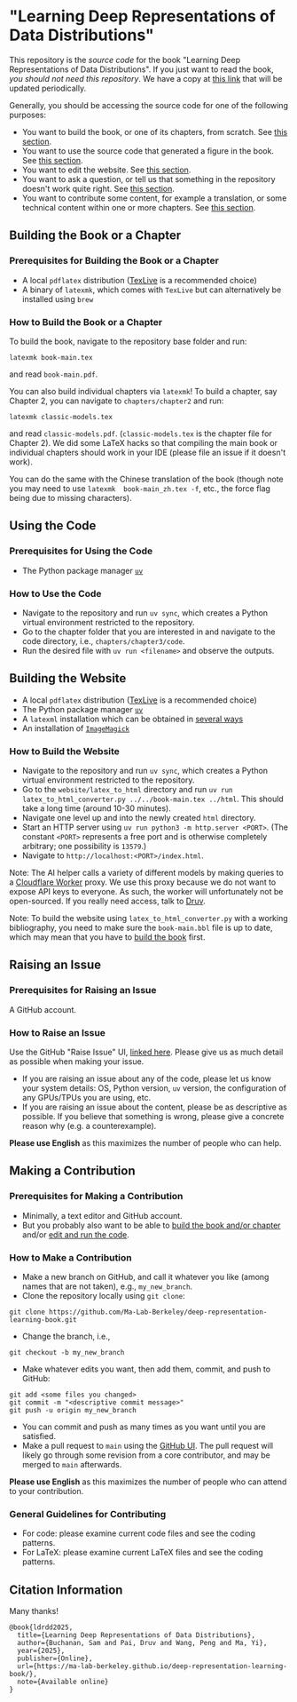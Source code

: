 # "Learning Deep Representations of Data Distributions"


This repository is the _source code_ for the book "Learning Deep Representations of Data Distributions". 
If you just want to read the book, _you should not need this repository_. We have a copy at [this link](https://ma-lab-berkeley.github.io/deep-representation-learning-book/book-main.pdf) that will be updated periodically.

Generally, you should be accessing the source code for one of the following purposes:
- You want to build the book, or one of its chapters, from scratch. See [this section](#building-the-book-or-chapter).
- You want to use the source code that generated a figure in the book. See [this section](#using-the-code).
- You want to edit the website. See [this section](#building-the-website).
- You want to ask a question, or tell us that something in the repository doesn't work quite right. See [this section](#raising-an-issue).
- You want to contribute some content, for example a translation, or some technical content within one or more chapters. See [this section](#making-a-contribution).

## Building the Book or a Chapter

### Prerequisites for Building the Book or a Chapter

- A local `pdflatex` distribution ([TexLive](https://www.tug.org/texlive/) is a recommended choice)
- A binary of `latexmk`, which comes with `TexLive` but can alternatively be installed using `brew`    

### How to Build the Book or a Chapter

To build the book, navigate to the repository base folder and run:
```
latexmk book-main.tex
```
and read `book-main.pdf`.

You can also build individual chapters via `latexmk`! To build a chapter, say Chapter 2, you can navigate to `chapters/chapter2` and run:
```
latexmk classic-models.tex
```
and read `classic-models.pdf`. (`classic-models.tex` is the chapter file for Chapter 2). We did some LaTeX hacks so that compiling the main book or individual chapters should work in your IDE (please file an issue if it doesn't work).

You can do the same with the Chinese translation of the book (though note you may need to use `latexmk  book-main_zh.tex -f`, etc., the force flag being due to missing characters).

## Using the Code

### Prerequisites for Using the Code

- The Python package manager [`uv`](https://docs.astral.sh/uv/)

### How to Use the Code

- Navigate to the repository and run `uv sync`, which creates a Python virtual environment restricted to the repository.
- Go to the chapter folder that you are interested in and navigate to the code directory, i.e., `chapters/chapter3/code`.
- Run the desired file with `uv run <filename>` and observe the outputs.

## Building the Website

- A local `pdflatex` distribution ([TexLive](https://www.tug.org/texlive/) is a recommended choice)
- The Python package manager [`uv`](https://docs.astral.sh/uv/)
- A `latexml` installation which can be obtained in [several ways](https://math.nist.gov/~BMiller/LaTeXML/get.html)
- An installation of [`ImageMagick`](https://imagemagick.org/)

### How to Build the Website

- Navigate to the repository and run `uv sync`, which creates a Python virtual environment restricted to the repository.
- Go to the `website/latex_to_html` directory and run `uv run latex_to_html_converter.py ../../book-main.tex ../html`. This should take a long time (around 10-30 minutes).
- Navigate one level up and into the newly created `html` directory. 
- Start an HTTP server using `uv run python3 -m http.server <PORT>`. (The constant `<PORT>` represents a free port and is otherwise completely arbitrary; one possibility is `13579`.)
- Navigate to `http://localhost:<PORT>/index.html`. 

Note: The AI helper calls a variety of different models by making queries to a [Cloudflare Worker](https://workers.cloudflare.com/) proxy. We use this proxy because we do not want to expose API keys to everyone. As such, the worker will unfortunately not be open-sourced. If you really need access, talk to [Druv](https://druvpai.github.io/).

Note: To build the website using `latex_to_html_converter.py` with a working bibliography, you need to make sure the `book-main.bbl` file is up to date, which may mean that you have to [build the book](#building-the-book-or-a-chapter) first.

## Raising an Issue

### Prerequisites for Raising an Issue

A GitHub account.

### How to Raise an Issue

Use the GitHub "Raise Issue" UI, [linked here](https://github.com/Ma-Lab-Berkeley/deep-representation-learning-book/issues). Please give us as much detail as possible when making your issue.
- If you are raising an issue about any of the code, please let us know your system details: OS, Python version, `uv` version, the configuration of any GPUs/TPUs you are using, etc.
- If you are raising an issue about the content, please be as descriptive as possible. If you believe that something is wrong, please give a concrete reason why (e.g. a counterexample).

**Please use English** as this maximizes the number of people who can help.

## Making a Contribution

### Prerequisites for Making a Contribution

- Minimally, a text editor and GitHub account. 
- But you probably also want to be able to [build the book and/or chapter](#building-the-book-or-a-chapter) and/or [edit and run the code](#using-the-code).

### How to Make a Contribution

- Make a new branch on GitHub, and call it whatever you like (among names that are not taken), e.g., `my_new_branch`.
- Clone the repository locally using `git clone`:
```
git clone https://github.com/Ma-Lab-Berkeley/deep-representation-learning-book.git
```
- Change the branch, i.e.,
```
git checkout -b my_new_branch
```
- Make whatever edits you want, then add them, commit, and push to GitHub:
```
git add <some files you changed>
git commit -m "<descriptive commit message>"
git push -u origin my_new_branch
```
- You can commit and push as many times as you want until you are satisfied.
- Make a pull request to `main` using the [GitHub UI](https://github.com/Ma-Lab-Berkeley/deep-representation-learning-book/compare). The pull request will likely go through some revision from a core contributor, and may be merged to `main` afterwards.

**Please use English** as this maximizes the number of people who can attend to your contribution.

### General Guidelines for Contributing

- For code: please examine current code files and see the coding patterns.
- For LaTeX: please examine current LaTeX files and see the coding patterns.

## Citation Information

Many thanks!

```
@book{ldrdd2025,
  title={Learning Deep Representations of Data Distributions},
  author={Buchanan, Sam and Pai, Druv and Wang, Peng and Ma, Yi},
  year={2025},
  publisher={Online},
  url={https://ma-lab-berkeley.github.io/deep-representation-learning-book/},
  note={Available online}
}
```
